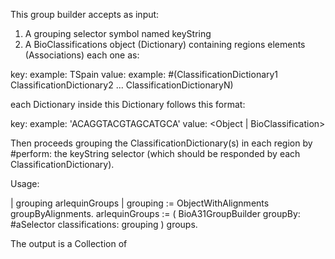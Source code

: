 This group builder accepts as input:

1) A grouping selector symbol named keyString 
2) A BioClassifications object (Dictionary) containing regions elements (Associations) each one as:

key:	<TCountryOrganization>			example: TSpain
value:	<Dictionary of: Dictionary>		example: #(ClassificationDictionary1 ClassificationDictionary2 ... ClassificationDictionaryN)

each Dictionary inside this Dictionary follows this format:

key:	<String>							example: 'ACAGGTACGTAGCATGCA'
value:	<Object | BioClassification>

Then proceeds grouping the ClassificationDictionary(s) in each region by #perform: the keyString selector (which should be responded by each ClassificationDictionary).

Usage:

| grouping arlequinGroups |
grouping 		:= ObjectWithAlignments groupByAlignments.
arlequinGroups := ( BioA31GroupBuilder 
						groupBy: #aSelector 
						classifications: grouping ) groups.

The output is a Collection of <GTA31Group>